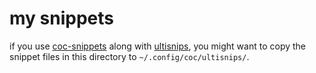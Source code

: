 # my snippets

if you use [coc-snippets](https://github.com/neoclide/coc-snippets) along with [ultisnips](https://github.com/SirVer/ultisnips/),
you might want to copy the snippet files in this directory to
`~/.config/coc/ultisnips/`.
